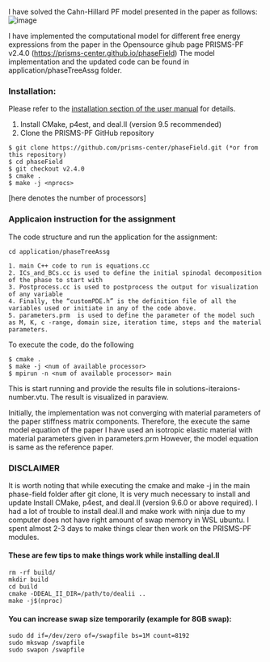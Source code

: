 
I have solved the Cahn-Hillard PF model presented in the paper as follows:
![image](https://github.com/user-attachments/assets/ffb8fa99-9836-405b-bcc4-1180e9ed004c)

I have implemented the computational model for different free energy expressions from the paper in the Opensource gihub page PRISMS-PF v2.4.0 (https://prisms-center.github.io/phaseField)
The model implementation and the updated code can be found in application/phaseTreeAssg folder.

### Installation:
Please refer to the [installation section of the user manual](https://prisms-center.github.io/phaseField/doxygen_files/install.html) for details.
1) Install CMake, p4est, and deal.II (version 9.5 recommended)<br>
2) Clone the PRISMS-PF GitHub repository <br>
```
$ git clone https://github.com/prisms-center/phaseField.git (*or from this repository)
$ cd phaseField
$ git checkout v2.4.0
$ cmake .
$ make -j <nprocs>
```
[here <nprocs> denotes the number of processors]

### Applicaion instruction for the assignment
The code structure and run the application for the assignment:
```
cd application/phaseTreeAssg

1. main C++ code to run is equations.cc
2. ICs_and_BCs.cc is used to define the initial spinodal decomposition of the phase to start with
3. Postprocess.cc is used to postprocess the output for visualization of any variable
4. Finally, the “customPDE.h” is the definition file of all the variables used or initiate in any of the code above.
5. parameters.prm  is used to define the parameter of the model such as M, K, c -range, domain size, iteration time, steps and the material parameters. 
```
To execute the code, do the following
```
$ cmake .
$ make -j <num of available processor>
$ mpirun -n <num of available processor> main
```
This is start running and provide the results file in solutions-iteraions-number.vtu. The result is visualized in paraview.

Initially, the implementation was not converging with material parameters of the paper stiffness matrix components. Therefore, the execute the same model equation of the paper I have used an isotropic elastic material with material parameters given in parameters.prm
However, the model equation is same as the reference paper.

### DISCLAIMER
It is worth noting that while executing the cmake and make -j  <nprocs> in the main phase-field folder after git clone, It is very much necessary to install and update Install CMake, p4est, and deal.II (version 9.6.0 or above required).
I had a lot of trouble to install deal.II and make work with ninja due to my computer does not have right amount of swap memory in WSL ubuntu. I spent almost 2-3 days to make things clear then work on the PRISMS-PF modules.

#### These are few tips to make things work while installing deal.II
```
rm -rf build/
mkdir build
cd build
cmake -DDEAL_II_DIR=/path/to/dealii ..
make -j$(nproc)
```
#### You can increase swap size temporarily (example for 8GB swap):
```
sudo dd if=/dev/zero of=/swapfile bs=1M count=8192
sudo mkswap /swapfile
sudo swapon /swapfile
```
